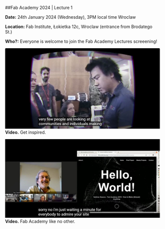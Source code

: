 








##Fab Academy 2024 | Lecture 1

**Date:** 24th January 2024 (Wednesday), 3PM local time Wroclaw

**Location:** Fab Institute, Łokietka 12c, Wroclaw (entrance from Brodatego St.)

**Who?:** Everyone is welcome to join the Fab Academy Lectures screeening!



[![Fab Academy Get inspired](./assets/events/fabac2.JPG)](https://youtu.be/EIw-bpKviFQ?si=qU2JLSRT7PSqxNfi)
**Video.** Get inspired.





[![Fab Academy like no other](./assets/events/fabac1.JPG)](https://youtu.be/L-ttUyseRDU?si=t5fsguHSXWKeFr8x)
**Video.** Fab Academy like no other.
